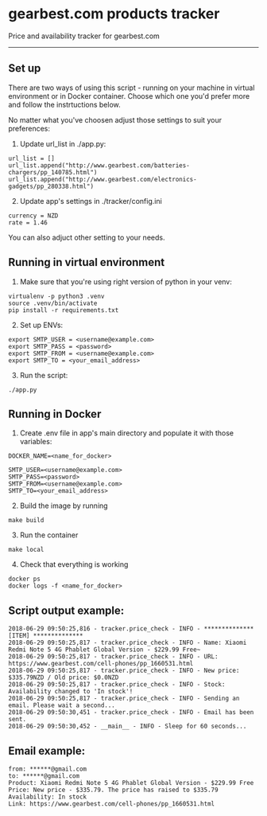 # gearbest.com products tracker
Price and availability tracker for gearbest.com

---

## Set up
There are two ways of using this script - running on your machine in virtual environment or in Docker container.
Choose which one you'd prefer more and follow the instrtuctions below.

No matter what you've choosen adjust those settings to suit your preferences:

1. Update url_list in ./app.py:
```
url_list = []
url_list.append("http://www.gearbest.com/batteries-chargers/pp_140785.html")
url_list.append("http://www.gearbest.com/electronics-gadgets/pp_280338.html")
```  
2. Update app's settings in ./tracker/config.ini
```
currency = NZD
rate = 1.46
```
You can also adjuct other setting to your needs.

## Running in virtual environment

1. Make sure that you're using right version of python in your venv:
```
virtualenv -p python3 .venv
source .venv/bin/activate
pip install -r requirements.txt
```
2. Set up ENVs:   
```
export SMTP_USER = <username@example.com>
export SMTP_PASS = <password>
export SMTP_FROM = <username@example.com>
export SMTP_TO = <your_email_address>
```
3. Run the script:
```
./app.py
```

## Running in Docker

1. Create .env file in app's main directory and populate it with those variables:
```
DOCKER_NAME=<name_for_docker>

SMTP_USER=<username@example.com>
SMTP_PASS=<password>
SMTP_FROM=<username@example.com>
SMTP_TO=<your_email_address>
```
2. Build the image by running
```
make build
```

3. Run the container
```
make local
```
4. Check that everything is working
```
docker ps
docker logs -f <name_for_docker>
```

## Script output example:
```
2018-06-29 09:50:25,816 - tracker.price_check - INFO - ************** [ITEM] **************
2018-06-29 09:50:25,817 - tracker.price_check - INFO - Name: Xiaomi Redmi Note 5 4G Phablet Global Version - $229.99 Free~
2018-06-29 09:50:25,817 - tracker.price_check - INFO - URL: https://www.gearbest.com/cell-phones/pp_1660531.html
2018-06-29 09:50:25,817 - tracker.price_check - INFO - New price: $335.79NZD / Old price: $0.0NZD
2018-06-29 09:50:25,817 - tracker.price_check - INFO - Stock: Availability changed to 'In stock'!
2018-06-29 09:50:25,817 - tracker.price_check - INFO - Sending an email. Please wait a second...
2018-06-29 09:50:30,451 - tracker.price_check - INFO - Email has been sent.
2018-06-29 09:50:30,452 - __main__ - INFO - Sleep for 60 seconds...
```
## Email example:
```
from: ******@gmail.com
to: ******@gmail.com 
Product: Xiaomi Redmi Note 5 4G Phablet Global Version - $229.99 Free
Price: New price - $335.79. The price has raised to $335.79
Availability: In stock
Link: https://www.gearbest.com/cell-phones/pp_1660531.html
```
